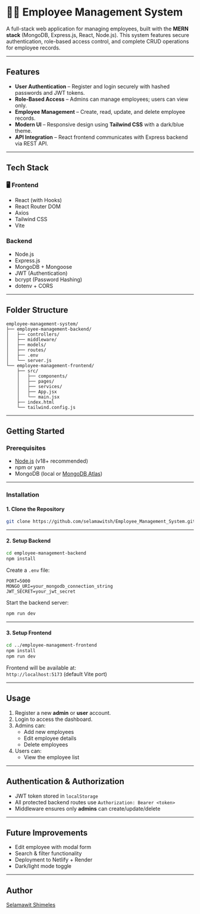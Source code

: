 # 👨‍💼 Employee Management System

A full-stack web application for managing employees, built with the **MERN stack** (MongoDB, Express.js, React, Node.js). This system features secure authentication, role-based access control, and complete CRUD operations for employee records.

---

## Features

-  **User Authentication** – Register and login securely with hashed passwords and JWT tokens.
-  **Role-Based Access** – Admins can manage employees; users can view only.
-  **Employee Management** – Create, read, update, and delete employee records.
-  **Modern UI** – Responsive design using **Tailwind CSS** with a dark/blue theme.
-  **API Integration** – React frontend communicates with Express backend via REST API.

---

##  Tech Stack

### 🖥 Frontend
- React (with Hooks)
- React Router DOM
- Axios
- Tailwind CSS
- Vite

###  Backend
- Node.js
- Express.js
- MongoDB + Mongoose
- JWT (Authentication)
- bcrypt (Password Hashing)
- dotenv + CORS

---

##  Folder Structure

```
employee-management-system/
├── employee-management-backend/
│   ├── controllers/
│   ├── middleware/
│   ├── models/
│   ├── routes/
│   ├── .env
│   └── server.js
└── employee-management-frontend/
    ├── src/
    │   ├── components/
    │   ├── pages/
    │   ├── services/
    │   ├── App.jsx
    │   └── main.jsx
    ├── index.html
    └── tailwind.config.js
```

---

##  Getting Started

###  Prerequisites

- [Node.js](https://nodejs.org/) (v18+ recommended)
- npm or yarn
- MongoDB (local or [MongoDB Atlas](https://www.mongodb.com/cloud/atlas))

---

###  Installation

#### 1. Clone the Repository

```bash
git clone https://github.com/selamawitsh/Employee_Management_System.git
```

---

#### 2. Setup Backend

```bash
cd employee-management-backend
npm install
```

Create a `.env` file:

```env
PORT=5000
MONGO_URI=your_mongodb_connection_string
JWT_SECRET=your_jwt_secret
```

Start the backend server:

```bash
npm run dev
```

---

#### 3. Setup Frontend

```bash
cd ../employee-management-frontend
npm install
npm run dev
```

Frontend will be available at:  
 `http://localhost:5173` (default Vite port)

---

##  Usage

1. Register a new **admin** or **user** account.
2. Login to access the dashboard.
3. Admins can:
   -  Add new employees
   -  Edit employee details
   -  Delete employees
4. Users can:
   -  View the employee list

---

##  Authentication & Authorization

- JWT token stored in `localStorage`
- All protected backend routes use `Authorization: Bearer <token>`
- Middleware ensures only **admins** can create/update/delete

---

##  Future Improvements

-  Edit employee with modal form
-  Search & filter functionality
-  Deployment to Netlify + Render
-  Dark/light mode toggle

---

##  Author

[Selamawit Shimeles](https://github.com/selamawitsh)



